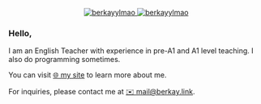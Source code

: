 <p align="center">
  <a href="https://github.com/berkayylmao#gh-dark-mode-only">
    <img src="https://github-readme-stats.vercel.app/api?username=berkayylmao&hide=issues,contribs&count_private=true&include_all_commits=true&show_icons=true&theme=github_dark&hide_border=true&hide_rank=true" alt="berkayylmao">
  </a>  
  <a href="https://github.com/berkayylmao#gh-light-mode-only">
    <img src="https://github-readme-stats.vercel.app/api?username=berkayylmao&hide=issues,contribs&count_private=true&include_all_commits=true&show_icons=true&theme=github_light&hide_border=true&hide_rank=true" alt="berkayylmao">
  </a>
</p>

### Hello,
I am an English Teacher with experience in pre-A1 and A1 level teaching. I also do programming sometimes.

You can visit [:globe_with_meridians: my site](https://berkay.link) to learn more about me.

For inquiries, please contact me at [:envelope: mail@berkay.link](mailto:mail@berkay.link).
